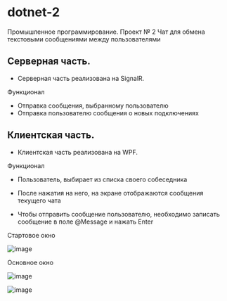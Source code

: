 # dotnet-2
Промышленное программирование. Проект № 2
Чат для обмена текстовыми сообщениями между пользователями


## Серверная часть.
* Серверная часть реализована на SignalR.

Функционал
* Отправка сообщения, выбранному пользователю
* Отправка пользователю сообщения о новых подключениях 
    
## Клиентская часть.
* Клиентская часть реализована на WPF.

Функционал

* Пользователь, выбирает из списка своего собеседника

* После нажатия на него, на экране отображаются сообщения текущего чата

* Чтобы отправить сообщение пользователю, необходимо записать сообщение в поле @Message и нажать Enter


Стартовое окно 

![image](https://user-images.githubusercontent.com/73607502/172074262-623302d6-b9e5-49dc-b7e9-dd0dc9ef4083.png)

Основное окно

![image](https://user-images.githubusercontent.com/73607502/172074342-bfa0a64e-6136-4b32-b5df-ca469d39ad20.png)

![image](https://user-images.githubusercontent.com/73607502/172074390-a6482c52-4236-4684-9333-c19770f1ac2c.png)

